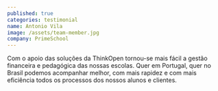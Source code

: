 ```yaml
---
published: true
categories: testimonial
name: Antonio Vila
image: /assets/team-member.jpg
company: PrimeSchool
---
```


Com o apoio das soluções da ThinkOpen tornou-se mais fácil a gestão financeira e pedagógica das nossas escolas. Quer em Portugal, quer no Brasil podemos acompanhar melhor, com mais rapidez e com mais eficiência todos os processos dos nossos alunos e clientes.
